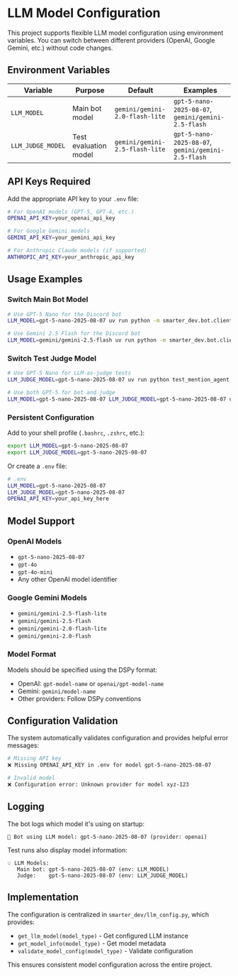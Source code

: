 # LLM Model Configuration

This project supports flexible LLM model configuration using environment variables. You can switch between different providers (OpenAI, Google Gemini, etc.) without code changes.

## Environment Variables

| Variable | Purpose | Default | Examples |
|----------|---------|---------|----------|
| `LLM_MODEL` | Main bot model | `gemini/gemini-2.0-flash-lite` | `gpt-5-nano-2025-08-07`, `gemini/gemini-2.5-flash` |
| `LLM_JUDGE_MODEL` | Test evaluation model | `gemini/gemini-2.5-flash-lite` | `gpt-5-nano-2025-08-07`, `gemini/gemini-2.5-flash` |

## API Keys Required

Add the appropriate API key to your `.env` file:

```bash
# For OpenAI models (GPT-5, GPT-4, etc.)
OPENAI_API_KEY=your_openai_api_key

# For Google Gemini models
GEMINI_API_KEY=your_gemini_api_key

# For Anthropic Claude models (if supported)
ANTHROPIC_API_KEY=your_anthropic_api_key
```

## Usage Examples

### Switch Main Bot Model

```bash
# Use GPT-5 Nano for the Discord bot
LLM_MODEL=gpt-5-nano-2025-08-07 uv run python -m smarter_dev.bot.client

# Use Gemini 2.5 Flash for the Discord bot
LLM_MODEL=gemini/gemini-2.5-flash uv run python -m smarter_dev.bot.client
```

### Switch Test Judge Model

```bash
# Use GPT-5 Nano for LLM-as-judge tests
LLM_JUDGE_MODEL=gpt-5-nano-2025-08-07 uv run python test_mention_agent.py --llm-only

# Use both GPT-5 for bot and judge
LLM_MODEL=gpt-5-nano-2025-08-07 LLM_JUDGE_MODEL=gpt-5-nano-2025-08-07 uv run python test_mention_agent.py --llm-only
```

### Persistent Configuration

Add to your shell profile (`.bashrc`, `.zshrc`, etc.):

```bash
export LLM_MODEL=gpt-5-nano-2025-08-07
export LLM_JUDGE_MODEL=gpt-5-nano-2025-08-07
```

Or create a `.env` file:

```bash
# .env
LLM_MODEL=gpt-5-nano-2025-08-07
LLM_JUDGE_MODEL=gpt-5-nano-2025-08-07
OPENAI_API_KEY=your_api_key_here
```

## Model Support

### OpenAI Models
- `gpt-5-nano-2025-08-07`
- `gpt-4o`
- `gpt-4o-mini`
- Any other OpenAI model identifier

### Google Gemini Models
- `gemini/gemini-2.5-flash-lite` 
- `gemini/gemini-2.5-flash`
- `gemini/gemini-2.0-flash-lite`
- `gemini/gemini-2.0-flash`

### Model Format
Models should be specified using the DSPy format:
- OpenAI: `gpt-model-name` or `openai/gpt-model-name`
- Gemini: `gemini/model-name`
- Other providers: Follow DSPy conventions

## Configuration Validation

The system automatically validates configuration and provides helpful error messages:

```bash
# Missing API key
❌ Missing OPENAI_API_KEY in .env for model gpt-5-nano-2025-08-07

# Invalid model
❌ Configuration error: Unknown provider for model xyz-123
```

## Logging

The bot logs which model it's using on startup:

```
🤖 Bot using LLM model: gpt-5-nano-2025-08-07 (provider: openai)
```

Test runs also display model information:

```
💡 LLM Models:
   Main bot: gpt-5-nano-2025-08-07 (env: LLM_MODEL)
   Judge:    gpt-5-nano-2025-08-07 (env: LLM_JUDGE_MODEL)
```

## Implementation

The configuration is centralized in `smarter_dev/llm_config.py`, which provides:

- `get_llm_model(model_type)` - Get configured LLM instance
- `get_model_info(model_type)` - Get model metadata  
- `validate_model_config(model_type)` - Validate configuration

This ensures consistent model configuration across the entire project.